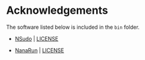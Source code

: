 # Acknowledgements

The software listed below is included in the ``bin`` folder.

- [NSudo](https://github.com/M2Team/NSudo) | [LICENSE](https://github.com/M2Team/NSudo/blob/master/License.md)

- [NanaRun](https://github.com/M2Team/NanaRun) | [LICENSE](https://github.com/M2Team/NanaRun/blob/main/License.md)
